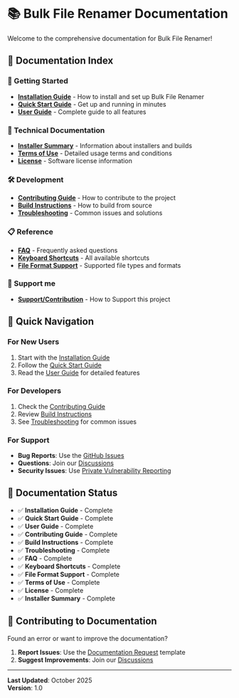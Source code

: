 # 📚 Bulk File Renamer Documentation

Welcome to the comprehensive documentation for Bulk File Renamer!

## 📖 Documentation Index

### 🚀 Getting Started
- **[Installation Guide](installation.md)** - How to install and set up Bulk File Renamer
- **[Quick Start Guide](quick-start.md)** - Get up and running in minutes
- **[User Guide](user-guide.md)** - Complete guide to all features

### 🔧 Technical Documentation
- **[Installer Summary](INSTALLER_SUMMARY.md)** - Information about installers and builds
- **[Terms of Use](TERMS.md)** - Detailed usage terms and conditions
- **[License](LICENSE)** - Software license information

### 🛠️ Development
- **[Contributing Guide](contributing.md)** - How to contribute to the project
- **[Build Instructions](build.md)** - How to build from source
- **[Troubleshooting](troubleshooting.md)** - Common issues and solutions

### 📋 Reference
- **[FAQ](faq.md)** - Frequently asked questions
- **[Keyboard Shortcuts](shortcuts.md)** - All available shortcuts
- **[File Format Support](formats.md)** - Supported file types and formats

### 💖 Support me
- **[Support/Contribution](contributing.md)** - How to Support this project

## 🎯 Quick Navigation

### For New Users
1. Start with the [Installation Guide](installation.md)
2. Follow the [Quick Start Guide](quick-start.md)
3. Read the [User Guide](user-guide.md) for detailed features

### For Developers
1. Check the [Contributing Guide](contributing.md)
2. Review [Build Instructions](build.md)
3. See [Troubleshooting](troubleshooting.md) for common issues

### For Support
- **Bug Reports**: Use the [GitHub Issues](https://github.com/dominic-ritzmann/bulk-file-renamer/issues)
- **Questions**: Join our [Discussions](https://github.com/dominic-ritzmann/bulk-file-renamer/discussions)
- **Security Issues**: Use [Private Vulnerability Reporting](https://github.com/dominic-ritzmann/bulk-file-renamer/security/advisories/new)

## 📝 Documentation Status

- ✅ **Installation Guide** - Complete
- ✅ **Quick Start Guide** - Complete
- ✅ **User Guide** - Complete  
- ✅ **Contributing Guide** - Complete
- ✅ **Build Instructions** - Complete
- ✅ **Troubleshooting** - Complete
- ✅ **FAQ** - Complete
- ✅ **Keyboard Shortcuts** - Complete
- ✅ **File Format Support** - Complete
- ✅ **Terms of Use** - Complete
- ✅ **License** - Complete
- ✅ **Installer Summary** - Complete

## 🤝 Contributing to Documentation

Found an error or want to improve the documentation? 

1. **Report Issues**: Use the [Documentation Request](https://github.com/dominic-ritzmann/bulk-file-renamer/issues/new?template=documentation_request.md) template
2. **Suggest Improvements**: Join our [Discussions](https://github.com/dominic-ritzmann/bulk-file-renamer/discussions)

---

**Last Updated**: October 2025  
**Version**: 1.0
